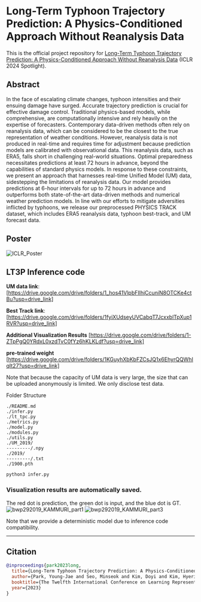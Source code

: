 # Long-Term Typhoon Trajectory Prediction: A Physics-Conditioned Approach Without Reanalysis Data

This is the official project repository for [Long-Term Typhoon Trajectory Prediction: A Physics-Conditioned Approach Without Reanalysis Data](https://openreview.net/forum?id=ziDFH8TPPK) (ICLR 2024 Spotlight).

## Abstract
In the face of escalating climate changes, typhoon intensities and their ensuing damage have surged. Accurate trajectory prediction is crucial for effective damage control. Traditional physics-based models, while comprehensive, are computationally intensive and rely heavily on the expertise of forecasters. Contemporary data-driven methods often rely on reanalysis data, which can be considered to be the closest to the true representation of weather conditions. However, reanalysis data is not produced in real-time and requires time for adjustment because prediction models are calibrated with observational data. This reanalysis data, such as ERA5, falls short in challenging real-world situations. Optimal preparedness necessitates predictions at least 72 hours in advance, beyond the capabilities of standard physics models. In response to these constraints, we present an approach that harnesses real-time Unified Model (UM) data, sidestepping the limitations of reanalysis data. Our model provides predictions at 6-hour intervals for up to 72 hours in advance and outperforms both state-of-the-art data-driven methods and numerical weather prediction models. In line with our efforts to mitigate adversities inflicted by typhoons, we release our preprocessed PHYSICS TRACK dataset, which includes ERA5 reanalysis data, typhoon best-track, and UM forecast data.


## Poster
![ICLR_Poster](https://github.com/iclr2024submit/LT3P/assets/146421749/52d9e6d8-5dc6-41cf-a17b-53f1c6395785)

## LT3P Inference code

**UM data link**: [https://drive.google.com/drive/folders/1_hos41VlpbFIlhjCcuniN8OTCKe4ctBu?usp=drive_link]

**Best Track link**: [https://drive.google.com/drive/folders/1fyiXUdseyUVCabqT7JcxxblTpXup1RVR?usp=drive_link]

**Additional Visualization Results** [https://drive.google.com/drive/folders/1-ZTpPgQ0YRdxL0xzdTvC0fYz6hKLKLdf?usp=drive_link]

**pre-trained weight** [https://drive.google.com/drive/folders/1KGuyhXbKbFZCsJQ1x6EhyrQQWhIqIt27?usp=drive_link]



Note that because the capacity of UM data is very large, the size that can be uploaded anonymously is limited.  We only disclose test data.

Folder Structure
```
./README.md
./infer.py
./lt_tpc.py
./metrics.py
./model.py
./modules.py
./utils.py
./UM_2019/
---------/.npy
./2019/
---------/.txt
./1900.pth

```

```bash
python3 infer.py
```

### Visualization results are automatically saved. 

The red dot is prediction, the green dot is input, and the blue dot is GT.
![bwp292019_KAMMURI_part1](https://github.com/iclr2024submit/LT3P/assets/146421749/2707dc71-27fc-4df6-b263-ce8165f0bd8d)
![bwp292019_KAMMURI_part3](https://github.com/iclr2024submit/LT3P/assets/146421749/4f0da225-47eb-4a3b-b4d0-5348284ddc7a)


Note that we provide a deterministic model due to inference code compatibility.


***

## Citation
```bibtex
@inproceedings{park2023long,
  title={Long-Term Typhoon Trajectory Prediction: A Physics-Conditioned Approach Without Reanalysis Data},
  author={Park, Young-Jae and Seo, Minseok and Kim, Doyi and Kim, Hyeri and Choi, Sanghoon and Choi, Beomkyu and Ryu, Jeongwon and Son, Sohee and Jeon, Hae-Gon and Choi, Yeji},
  booktitle={The Twelfth International Conference on Learning Representations},
  year={2023}
}
```

